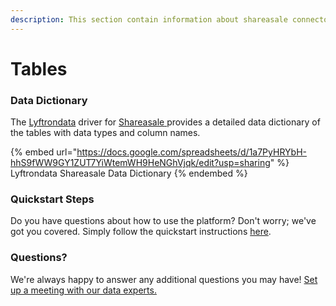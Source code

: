 ```yaml
---
description: This section contain information about shareasale connector tables information
---
```


# Tables

### Data Dictionary

The [Lyftrondata](https://www.lyftrondata.com/) driver for [Shareasale](https://www.lyftrondata.com/integration/shareasale/)[ ](https://www.lyftrondata.com/integration/shareasale/)provides a detailed data dictionary of the tables with data types and column names.

{% embed url="https://docs.google.com/spreadsheets/d/1a7PyHRYbH-hhS9fWW9GY1ZUT7YiWtemWH9HeNGhVjqk/edit?usp=sharing" %}
Lyftrondata Shareasale Data Dictionary
{% endembed %}

### Quickstart Steps

Do you have questions about how to use the platform? Don't worry; we've got you covered. Simply follow the quickstart instructions [here](../../../../quickstart-steps.md).

### Questions? <a href="#questions" id="questions"></a>

We're always happy to answer any additional questions you may have! [Set up a meeting with our data experts.](https://www.lyftrondata.com/book-a-meeting/)

